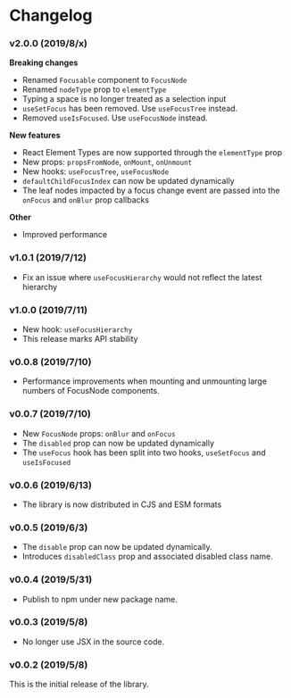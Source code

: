 # Changelog

### v2.0.0 (2019/8/x)

**Breaking changes**

- Renamed `Focusable` component to `FocusNode`
- Renamed `nodeType` prop to `elementType`
- Typing a space is no longer treated as a selection input
- `useSetFocus` has been removed. Use `useFocusTree` instead.
- Removed `useIsFocused`. Use `useFocusNode` instead.

**New features**

- React Element Types are now supported through the `elementType` prop
- New props: `propsFromNode`, `onMount`, `onUnmount`
- New hooks: `useFocusTree`, `useFocusNode`
- `defaultChildFocusIndex` can now be updated dynamically
- The leaf nodes impacted by a focus change event are passed into the `onFocus` and `onBlur` prop callbacks

**Other**

- Improved performance

### v1.0.1 (2019/7/12)

- Fix an issue where `useFocusHierarchy` would not reflect the latest hierarchy

### v1.0.0 (2019/7/11)

- New hook: `useFocusHierarchy`
- This release marks API stability

### v0.0.8 (2019/7/10)

- Performance improvements when mounting and unmounting large numbers of FocusNode components.

### v0.0.7 (2019/7/10)

- New `FocusNode` props: `onBlur` and `onFocus`
- The `disabled` prop can now be updated dynamically
- The `useFocus` hook has been split into two hooks, `useSetFocus` and `useIsFocused`

### v0.0.6 (2019/6/13)

- The library is now distributed in CJS and ESM formats

### v0.0.5 (2019/6/3)

- The `disable` prop can now be updated dynamically.
- Introduces `disabledClass` prop and associated disabled class name.

### v0.0.4 (2019/5/31)

- Publish to npm under new package name.

### v0.0.3 (2019/5/8)

- No longer use JSX in the source code.

### v0.0.2 (2019/5/8)

This is the initial release of the library.
